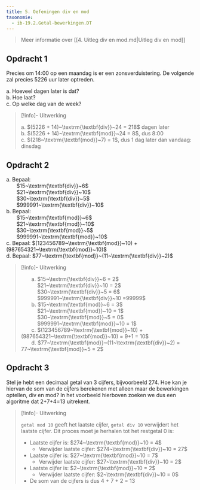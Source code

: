 ```yaml
---
title: 5. Oefeningen div en mod
taxonomie:
  - ib-19.2.Getal-bewerkingen.DT
---
```


> Meer informatie over [[4. Uitleg div en mod.md|Uitleg div en mod]]
>

## Opdracht 1

Precies om 14:00 op een maandag is er een zonsverduistering.  De
volgende zal precies 5226 uur later optreden.

a. Hoeveel dagen later is dat? \
b. Hoe laat? \
c. Op welke dag van de week?

> [!info]- Uitwerking
>
> a. $(5226 + 14)~\textrm{\textbf{div}}~24 = 218$ dagen later  \
> b. $(5226 + 14)~\textrm{\textbf{mod}}~24 = 8$, dus 8:00 \
> c. $(218~\textrm{\textbf{mod}}~7) = 1$, dus 1 dag later dan vandaag: dinsdag

## Opdracht 2

a. Bepaal: \
&nbsp;&nbsp;&nbsp;&nbsp;&nbsp;&nbsp;
$15~\textrm{\textbf{div}}~6$ \
&nbsp;&nbsp;&nbsp;&nbsp;&nbsp;&nbsp;
$21~\textrm{\textbf{div}}~10$ \
&nbsp;&nbsp;&nbsp;&nbsp;&nbsp;&nbsp;
$30~\textrm{\textbf{div}}~5$ \
&nbsp;&nbsp;&nbsp;&nbsp;&nbsp;&nbsp;
$999991~\textrm{\textbf{div}}~10$ \
b. Bepaal: \
&nbsp;&nbsp;&nbsp;&nbsp;&nbsp;&nbsp;
$15~\textrm{\textbf{mod}}~6$ \
&nbsp;&nbsp;&nbsp;&nbsp;&nbsp;&nbsp;
$21~\textrm{\textbf{mod}}~10$ \
&nbsp;&nbsp;&nbsp;&nbsp;&nbsp;&nbsp;
$30~\textrm{\textbf{mod}}~5$ \
&nbsp;&nbsp;&nbsp;&nbsp;&nbsp;&nbsp;
$999991~\textrm{\textbf{mod}}~10$ \
c. Bepaal: $(123456789~\textrm{\textbf{mod}}~10) +
(987654321~\textrm{\textbf{mod}}~10)$ \
d. Bepaal: $77~\textrm{\textbf{mod}}~(11~\textrm{\textbf{div}}~2)$

> [!info]- Uitwerking
>
> &nbsp;&nbsp;&nbsp;&nbsp;&nbsp;&nbsp;
> a. $15~\textrm{\textbf{div}}~6 = 2$ \
> &nbsp;&nbsp;&nbsp;&nbsp;&nbsp;&nbsp;&nbsp;&nbsp;&nbsp;&nbsp;
> $21~\textrm{\textbf{div}}~10 = 2$ \
> &nbsp;&nbsp;&nbsp;&nbsp;&nbsp;&nbsp;&nbsp;&nbsp;&nbsp;&nbsp;
> $30~\textrm{\textbf{div}}~5 = 6$ \
> &nbsp;&nbsp;&nbsp;&nbsp;&nbsp;&nbsp;&nbsp;&nbsp;&nbsp;&nbsp;
> $999991~\textrm{\textbf{div}}~10  =99999$ \
> &nbsp;&nbsp;&nbsp;&nbsp;&nbsp;&nbsp;
> b. $15~\textrm{\textbf{mod}}~6 = 3$ \
> &nbsp;&nbsp;&nbsp;&nbsp;&nbsp;&nbsp;&nbsp;&nbsp;&nbsp;&nbsp;
> $21~\textrm{\textbf{mod}}~10 = 1$ \
> &nbsp;&nbsp;&nbsp;&nbsp;&nbsp;&nbsp;&nbsp;&nbsp;&nbsp;&nbsp;
> $30~\textrm{\textbf{mod}}~5 = 0$ \
> &nbsp;&nbsp;&nbsp;&nbsp;&nbsp;&nbsp;&nbsp;&nbsp;&nbsp;&nbsp;
> $999991~\textrm{\textbf{mod}}~10 = 1$ \
> &nbsp;&nbsp;&nbsp;&nbsp;&nbsp;&nbsp;
> c. $(123456789~\textrm{\textbf{mod}}~10) +
> (987654321~\textrm{\textbf{mod}}~10) = 9+1 = 10$ \
> &nbsp;&nbsp;&nbsp;&nbsp;&nbsp;&nbsp;
> d. $77~\textrm{\textbf{mod}}~(11~\textrm{\textbf{div}}~2) = 
> 77~\textrm{\textbf{mod}}~5 = 2$

## Opdracht 3

Stel je hebt een decimaal getal van 3 cijfers, bijvoorbeeld 274. Hoe
kan je hiervan de som van de cijfers berekenen met alleen maar de
bewerkingen optellen, div en mod? In het voorbeeld hierboven zoeken we
dus een algoritme dat 2+7+4=13 uitrekent.

> [!info]- Uitwerking
>
> `getal mod 10` geeft het laatste cijfer, `getal div 10` verwijdert
> het laatste cijfer. Dit proces moet je herhalen tot het restgetal 0
> is:
> - Laatste cijfer is: $274~\textrm{\textbf{mod}}~10 = 4$
>   - Verwijder laatste cijfer: $274~\textrm{\textbf{div}}~10 = 27$
> - Laatste cijfer is: $27~\textrm{\textbf{mod}}~10 = 7$
>   - Verwijder laatste cijfer: $27~\textrm{\textbf{div}}~10 = 2$
> - Laatste cijfer is: $2~\textrm{\textbf{mod}}~10 = 2$
>   - Verwijder laatste cijfer: $2~\textrm{\textbf{div}}~10 = 0$
> - De som van de cijfers is dus 4 + 7 + 2 = 13
